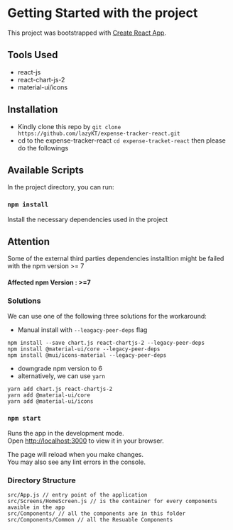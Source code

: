 # Getting Started with the project

This project was bootstrapped with [Create React App](https://github.com/facebook/create-react-app).

## Tools Used
- react-js
- react-chart-js-2
- material-ui/icons

## Installation
- Kindly clone this repo by `git clone https://github.com/lazyKT/expense-tracker-react.git`
- cd to the expense-tracker-react `cd expense-tracket-react` then please do the followings

## Available Scripts

In the project directory, you can run:

### `npm install`

Install the necessary dependencies used in the project

## Attention
Some of the external third parties dependencies installtion might be failed with the npm version >= 7
#### Affected npm Version : >=7
### Solutions
We can use one of the following three solutions for the workaround:
- Manual install with `--leagacy-peer-deps` flag
```
npm install --save chart.js react-chartjs-2 --legacy-peer-deps
npm install @material-ui/core --legacy-peer-deps
npm install @mui/icons-material --legacy-peer-deps
```
- downgrade npm version to 6
- alternatively, we can use `yarn`
```
yarn add chart.js react-chartjs-2
yarn add @material-ui/core
yarn add @material-ui/icons
```


### `npm start`

Runs the app in the development mode.\
Open [http://localhost:3000](http://localhost:3000) to view it in your browser.

The page will reload when you make changes.\
You may also see any lint errors in the console.


### Directory Structure
```
src/App.js // entry point of the application
src/Screens/HomeScreen.js // is the container for every components avaible in the app
src/Components/ // all the components are in this folder
src/Components/Common // all the Resuable Components
```
